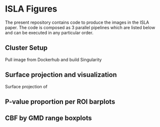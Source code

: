 # ISLA Figures

The present repository contains code to produce the images in the ISLA paper. The code is composed as 3 parallel pipelines which are listed below and can be executed in any particular order.

## Cluster Setup

Pull image from Dockerhub and build Singularity


## Surface projection and visualization

Surface projection of 

## P-value proportion per ROI barplots


## CBF by GMD range boxplots
